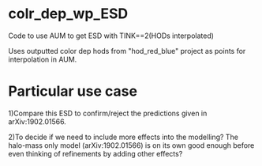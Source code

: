 # colr_dep_wp_ESD

Code to use AUM to get ESD with TINK==2(HODs interpolated)

Uses outputted color dep hods from "hod_red_blue" project as points for interpolation in AUM. 

# Particular use case

1)Compare this ESD to confirm/reject the predictions given in arXiv:1902.01566. 

2)To decide if we need to include more effects into the modelling?
The halo-mass only model (arXiv:1902.01566) is on its own good enough before even thinking of refinements by adding other effects?

